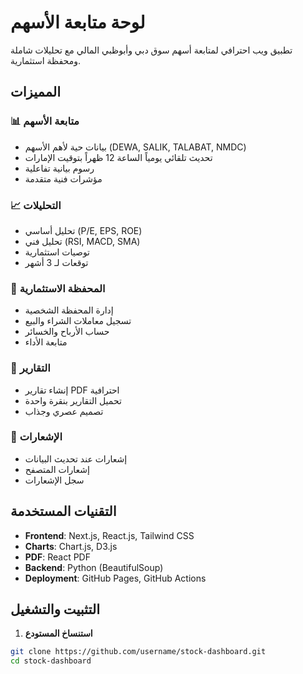 # لوحة متابعة الأسهم

تطبيق ويب احترافي لمتابعة أسهم سوق دبي وأبوظبي المالي مع تحليلات شاملة ومحفظة استثمارية.

## المميزات

### 📊 متابعة الأسهم
- بيانات حية لأهم الأسهم (DEWA, SALIK, TALABAT, NMDC)
- تحديث تلقائي يومياً الساعة 12 ظهراً بتوقيت الإمارات
- رسوم بيانية تفاعلية
- مؤشرات فنية متقدمة

### 📈 التحليلات
- تحليل أساسي (P/E, EPS, ROE)
- تحليل فني (RSI, MACD, SMA)
- توصيات استثمارية
- توقعات لـ 3 أشهر

### 💼 المحفظة الاستثمارية
- إدارة المحفظة الشخصية
- تسجيل معاملات الشراء والبيع
- حساب الأرباح والخسائر
- متابعة الأداء

### 📄 التقارير
- إنشاء تقارير PDF احترافية
- تحميل التقارير بنقرة واحدة
- تصميم عصري وجذاب

### 🔔 الإشعارات
- إشعارات عند تحديث البيانات
- إشعارات المتصفح
- سجل الإشعارات

## التقنيات المستخدمة

- **Frontend**: Next.js, React.js, Tailwind CSS
- **Charts**: Chart.js, D3.js
- **PDF**: React PDF
- **Backend**: Python (BeautifulSoup)
- **Deployment**: GitHub Pages, GitHub Actions

## التثبيت والتشغيل

1. **استنساخ المستودع**
```bash
git clone https://github.com/username/stock-dashboard.git
cd stock-dashboard
